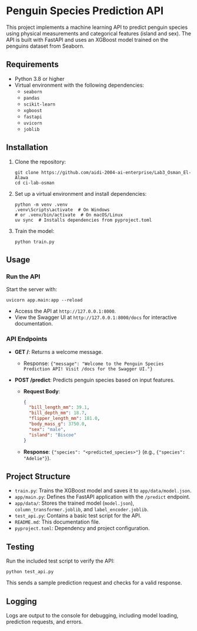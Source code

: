 # Penguin Species Prediction API

This project implements a machine learning API to predict penguin species using physical measurements and categorical features (island and sex). The API is built with FastAPI and uses an XGBoost model trained on the penguins dataset from Seaborn.

## Requirements

- Python 3.8 or higher
- Virtual environment with the following dependencies:
  - `seaborn`
  - `pandas`
  - `scikit-learn`
  - `xgboost`
  - `fastapi`
  - `uvicorn`
  - `joblib`

## Installation

1. Clone the repository:

   ```
   git clone https://github.com/aidi-2004-ai-enterprise/Lab3_Osman_El-Alawa
   cd ci-lab-osman
   ```

2. Set up a virtual environment and install dependencies:

   ```
   python -m venv .venv
   .venv\Scripts\activate  # On Windows
   # or .venv/bin/activate  # On macOS/Linux
   uv sync  # Installs dependencies from pyproject.toml
   ```

3. Train the model:

   ```
   python train.py
   ```

## Usage

### Run the API

Start the server with:

```
uvicorn app.main:app --reload
```

- Access the API at `http://127.0.0.1:8000`.
- View the Swagger UI at `http://127.0.0.1:8000/docs` for interactive documentation.

### API Endpoints

- **GET /**: Returns a welcome message.

  - Response: `{"message": "Welcome to the Penguin Species Prediction API! Visit /docs for the Swagger UI."}`

- **POST /predict**: Predicts penguin species based on input features.

  - **Request Body**:

    ```json
    {
      "bill_length_mm": 39.1,
      "bill_depth_mm": 18.7,
      "flipper_length_mm": 181.0,
      "body_mass_g": 3750.0,
      "sex": "male",
      "island": "Biscoe"
    }
    ```

  - **Response**: `{"species": "<predicted_species>"}` (e.g., `{"species": "Adelie"}`).

## Project Structure

- `train.py`: Trains the XGBoost model and saves it to `app/data/model.json`.
- `app/main.py`: Defines the FastAPI application with the `/predict` endpoint.
- `app/data/`: Stores the trained model (`model.json`), `column_transformer.joblib`, and `label_encoder.joblib`.
- `test_api.py`: Contains a basic test script for the API.
- `README.md`: This documentation file.
- `pyproject.toml`: Dependency and project configuration.

## Testing

Run the included test script to verify the API:

```
python test_api.py
```

This sends a sample prediction request and checks for a valid response.

## Logging

Logs are output to the console for debugging, including model loading, prediction requests, and errors.
